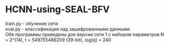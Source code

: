 # HCNN-using-SEAL-BFV
train.py - обучение сети\
eval.py - классификация над зашифрованными данными\
Обе программы приведены для версии сети 1 с набором параметров N = 2^(14), t = 549755486209 (39-bit), log(q) = 240
